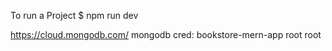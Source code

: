 To run a Project
$ npm run dev

https://cloud.mongodb.com/
mongodb cred: bookstore-mern-app
root
root
